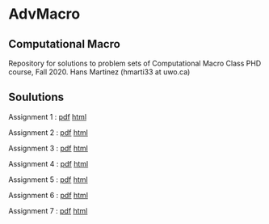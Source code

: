 # AdvMacro
 ## Computational Macro
 
 Repository for solutions to problem sets of Computational Macro Class PHD course, Fall 2020.
 Hans Martinez (hmarti33 at uwo.ca)

## Soulutions

Assignment 1 : [pdf](https://github.com/hans-mtz/AdvMacro/blob/master/Assignment1/Assignment-1.pdf) [html](https://raw.githack.com/hans-mtz/AdvMacro/master/Assignment1/Assignment-1.html)

Assignment 2 : [pdf](https://github.com/hans-mtz/AdvMacro/blob/master/Assignment2/Assignment2.pdf) [html](https://rawcdn.githack.com/hans-mtz/AdvMacro/master/Assignment2/Assignment2.html)

Assignment 3 : [pdf](https://github.com/hans-mtz/AdvMacro/blob/master/Assignment3/Assignment3.pdf) [html](https://raw.githack.com/hans-mtz/AdvMacro/master/Assignment3/Assignment3.html)

Assignment 4 : [pdf](https://github.com/hans-mtz/AdvMacro/blob/master/Assignment4/Assignment4.pdf) [html](https://raw.githack.com/hans-mtz/AdvMacro/master/Assignment4/Assignment4.html)

Assignment 5 : [pdf](https://github.com/hans-mtz/AdvMacro/blob/master/Assignment5/Assignment5.pdf) [html](https://raw.githack.com/hans-mtz/AdvMacro/master/Assignment5/Assignment5.html)

Assignment 6 : [pdf](https://github.com/hans-mtz/AdvMacro/blob/master/Assignment6/Assignment6.pdf) [html](https://raw.githack.com/hans-mtz/AdvMacro/master/Assignment6/Assignment6.html)

Assignment 7 : [pdf](https://github.com/hans-mtz/AdvMacro/blob/master/Assignment7/Assignment7.pdf) [html](https://raw.githack.com/hans-mtz/AdvMacro/master/Assignment7/Assignment7.html)

